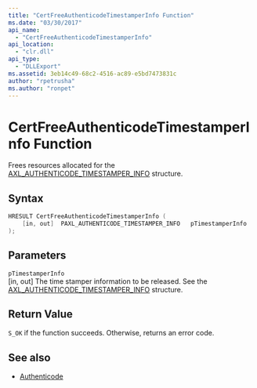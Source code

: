 ```yaml
---
title: "CertFreeAuthenticodeTimestamperInfo Function"
ms.date: "03/30/2017"
api_name: 
  - "CertFreeAuthenticodeTimestamperInfo"
api_location: 
  - "clr.dll"
api_type: 
  - "DLLExport"
ms.assetid: 3eb14c49-68c2-4516-ac89-e5bd7473831c
author: "rpetrusha"
ms.author: "ronpet"
---
```

# CertFreeAuthenticodeTimestamperInfo Function
Frees resources allocated for the [AXL_AUTHENTICODE_TIMESTAMPER_INFO](axl-authenticode-timestamper-info-structure.md) structure.  
  
## Syntax  
  
```cpp  
HRESULT CertFreeAuthenticodeTimestamperInfo (  
    [in, out]  PAXL_AUTHENTICODE_TIMESTAMPER_INFO   pTimestamperInfo  
);  
```  
  
## Parameters  
 `pTimestamperInfo`  
 [in, out] The time stamper information to be released. See the [AXL_AUTHENTICODE_TIMESTAMPER_INFO](axl-authenticode-timestamper-info-structure.md) structure.  
  
## Return Value  
 `S_OK` if the function succeeds. Otherwise, returns an error code.  
  
## See also

- [Authenticode](index.md)
